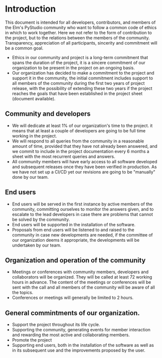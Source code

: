 # Introduction

This document is intended for all developers, contributors, and members of the Elm's PyStudio community who want to follow a common code of ethics in which to work together. Here we not refer to the form of contribution to the project, but to the relations between the members of the community. Transparency, appreciation of all participants, sincerity and commitment will be a common goal.

- Ethics in our community and project is a long-term commitment that spans the duration of the project, it is a sincere commitment of our organization to be present in the project on an ongoing basis.
- Our organization has decided to make a commitment to the project and support it in the community, the initial commitment includes support to all members of the community during the first two years of project release, with the possibility of extending these two years if the project reaches the goals that have been established in the project sheet (document available).

## Community and developers

- We will dedicate at least 1% of our organization's time to the project. it means that at least a couple of developers are going to be full time working in the project.
- We will respond to all queries from the community in a reasonable amount of time, provided that they have not already been answered, and we commit to include in the project documentation every 6 months a sheet with the most recurrent queries and answers.
- All community members will have early access to all software developed and subsequent releases once they have been verified in production. As we have not set up a CI/CD yet our revisions are going to be "manually" done by our team.

## End users

- End users will be served in the first instance by active members of the community, committing ourselves to monitor the answers given, and to escalate to the lead developers in case there are problems that cannot be solved by the community.
- End users will be supported in the installation of the software.
- Proposals from end users will be listened to and raised to the community in case new developments are needed, if the committee of our organization deems it appropriate, the developments will be undertaken by our team.


## Organization and operation of the community

- Meetings or conferences with community members, developers and collaborators will be organized. They will be called at least 72 working hours in advance. The content of the meetings or conferences will be sent with the call and all members of the community will be aware of all the topics.
- Conferences or meetings will generally be limited to 2 hours.


## General commintments of our organization.

- Support the project throughout its life cycle.
- Supporting the community, generating events for member interaction and rewarding the most active and collaborating members.
- Promote the project
- Supporting end users, both in the installation of the software as well as in its subsequent use and the improvements proposed by the user.

